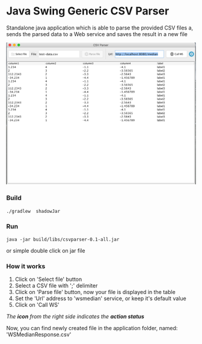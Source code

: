 # Java Swing Generic CSV Parser

Standalone java application which is able to parse the provided CSV files 
a, sends the parsed data to a Web service and saves the result in a new file

[<img src="doc/csvparser-main.png">](doc/csvparser-main.png)

### Build

```shell
./gradlew  shadowJar 
```

### Run

```shell
java -jar build/libs/csvparser-0.1-all.jar
```

or simple double click on jar file


### How it works

1. Click on 'Select file' button
2. Select a CSV file with ';' delimiter
3. Click on 'Parse file' button, now your file is displayed in the table
4. Set the 'Url' address to 'wsmedian' service, or keep it's default value 
5. Click on 'Call WS'

_The **icon** from the right side indicates the **action status**_

Now, you can find newly created file in the application folder, named: 'WSMedianResponse.csv' 

##